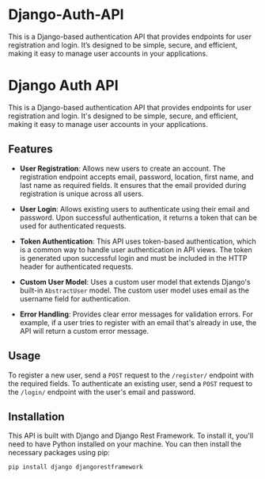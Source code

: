# Django-Auth-API
This is a Django-based authentication API that provides endpoints for user registration and login. It’s designed to be simple, secure, and efficient, making it easy to manage user accounts in your applications.
# Django Auth API

This is a Django-based authentication API that provides endpoints for user registration and login. It's designed to be simple, secure, and efficient, making it easy to manage user accounts in your applications.

## Features

- **User Registration**: Allows new users to create an account. The registration endpoint accepts email, password, location, first name, and last name as required fields. It ensures that the email provided during registration is unique across all users.

- **User Login**: Allows existing users to authenticate using their email and password. Upon successful authentication, it returns a token that can be used for authenticated requests.

- **Token Authentication**: This API uses token-based authentication, which is a common way to handle user authentication in API views. The token is generated upon successful login and must be included in the HTTP header for authenticated requests.

- **Custom User Model**: Uses a custom user model that extends Django's built-in `AbstractUser` model. The custom user model uses email as the username field for authentication.

- **Error Handling**: Provides clear error messages for validation errors. For example, if a user tries to register with an email that's already in use, the API will return a custom error message.

## Usage

To register a new user, send a `POST` request to the `/register/` endpoint with the required fields. To authenticate an existing user, send a `POST` request to the `/login/` endpoint with the user's email and password.

## Installation

This API is built with Django and Django Rest Framework. To install it, you'll need to have Python installed on your machine. You can then install the necessary packages using pip:

```bash
pip install django djangorestframework